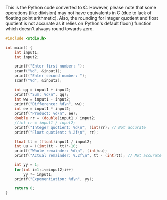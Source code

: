 This is the Python code converted to C. However, please note that some operations (like division) may not have equivalents in C (due to lack of floating point arithmetic). Also, the rounding for integer quotient and float quotient is not accurate as it relies on Python's default floor() function which doesn't always round towards zero.
```c
#include <stdio.h>
 
int main() {
    int input1;
    int input2;

    printf("Enter first number: ");
    scanf("%d", &input1);
    printf("Enter second number: ");
    scanf("%d", &input2);
 
    int qq = input1 + input2;
    printf("Sum: %d\n", qq);
    int ww = input1 - input2;
    printf("Difference: %d\n", ww);
    int ee = input1 * input2;
    printf("Product: %d\n", ee);
    double rr = (double)input1 / input2;
    //int rr = input1 / input2;
    printf("Integer quotient: %d\n", (int)rr); // Not accurate
    printf("Float quotient: %.2f\n", rr);

    float tt = (float)input1 / input2;
    int uu = ((int)tt - tt)*-10;
    printf("Whole remainder: %d\n", (int)uu);
    printf("Actual remainder: %.2f\n", tt - (int)tt); // Not accurate

    int yy = 1;
    for(int i=1;i<=input2;i++)
        yy *= input1;
    printf("Exponentiation: %d\n", yy);
 
    return 0;
}
```
